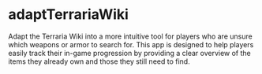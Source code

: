# adaptTerrariaWiki
Adapt the Terraria Wiki into a more intuitive tool for players who are unsure which weapons or armor to search for. This app is designed to help players easily track their in-game progression by providing a clear overview of the items they already own and those they still need to find.
